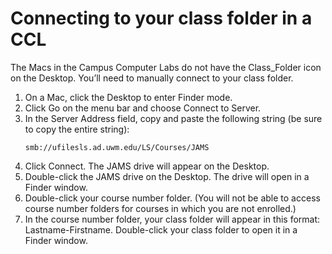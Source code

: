 # Connecting to your class folder in a CCL

The Macs in the Campus Computer Labs do not have the Class_Folder icon on the Desktop. You’ll need to manually connect to your class folder. 

1.	On a Mac, click the Desktop to enter Finder mode.
2.	Click Go on the menu bar and choose Connect to Server.
3.	In the Server Address field, copy and paste the following string (be sure to copy the entire string): <pre><code>smb://ufilesls.ad.uwm.edu/LS/Courses/JAMS</code></pre>
4.	Click Connect. The JAMS drive will appear on the Desktop. 
5.	Double-click the JAMS drive on the Desktop. The drive will open in a Finder window. 
6.	Double-click your course number folder. (You will not be able to access course number folders for courses in which you are not enrolled.)
7.	In the course number folder, your class folder will appear in this format: Lastname-Firstname. Double-click your class folder to open it in a Finder window.